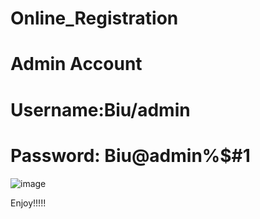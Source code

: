 # Online_Registration
Admin Account
==========================================================================================================================================================================================================================================================
Username:Biu/admin
==========================================================================================================================================================================================================================================================
Password: Biu@admin%$#1
==========================================================================================================================================================================================================================================================

![image](https://github.com/ZensYing/Online_Registration/assets/121934976/1837595b-97ba-464b-9204-070a3c7cf47f)


Enjoy!!!!!
